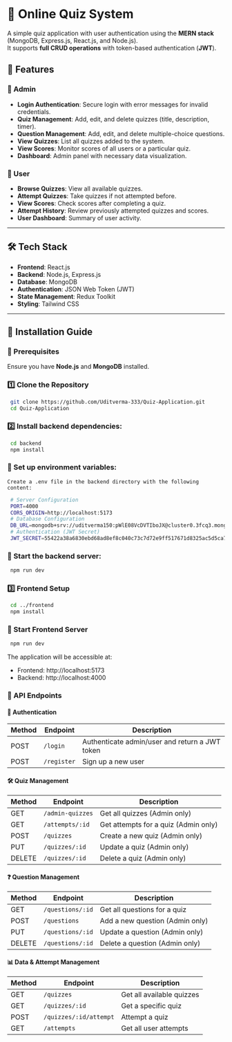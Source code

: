 # 📝 Online Quiz System

A simple quiz application with user authentication using the **MERN stack** (MongoDB, Express.js, React.js, and Node.js).  
It supports **full CRUD operations** with token-based authentication (**JWT**).

## 🚀 Features

### 🔹 Admin
- **Login Authentication**: Secure login with error messages for invalid credentials.
- **Quiz Management**: Add, edit, and delete quizzes (title, description, timer).
- **Question Management**: Add, edit, and delete multiple-choice questions.
- **View Quizzes**: List all quizzes added to the system.
- **View Scores**: Monitor scores of all users or a particular quiz.
- **Dashboard**: Admin panel with necessary data visualization.

### 🔹 User
- **Browse Quizzes**: View all available quizzes.
- **Attempt Quizzes**: Take quizzes if not attempted before.
- **View Scores**: Check scores after completing a quiz.
- **Attempt History**: Review previously attempted quizzes and scores.
- **User Dashboard**: Summary of user activity.

---

## 🛠 Tech Stack
- **Frontend**: React.js
- **Backend**: Node.js, Express.js
- **Database**: MongoDB
- **Authentication**: JSON Web Token (JWT)
- **State Management**: Redux Toolkit
- **Styling**: Tailwind CSS

---

## 🔧 Installation Guide

### 📌 Prerequisites
Ensure you have **Node.js** and **MongoDB** installed.

### 1️⃣ Clone the Repository
   ```sh
    git clone https://github.com/Uditverma-333/Quiz-Application.git
    cd Quiz-Application
   ```
   
### 2️⃣ Install backend dependencies:
   ```sh
    cd backend
    npm install
   ```
   
### 📌 Set up environment variables:
    Create a .env file in the backend directory with the following content:
   ```sh
    # Server Configuration
    PORT=4000
    CORS_ORIGIN=http://localhost:5173
    # Database Configuration
    DB_URL=mongodb+srv://uditverma150:pWlE08VcDVTIboJX@cluster0.3fcq3.mongodb.net/?retryWrites=true&w=majority&appName=Cluster0
    # Authentication (JWT Secret)
    JWT_SECRET=55422a38a6830ebd68ad8ef8c040c73c7d72e9ff517671d8325ac5d5ca776558 
   ```

### 🚀 Start the backend server:
   ```sh
    npm run dev
   ```

### 3️⃣ Frontend Setup

   ``` sh
    cd ../frontend
    npm install
   ```

### 🚀 Start Frontend Server
   ``` sh
    npm run dev
   ```
The application will be accessible at:
- Frontend: http://localhost:5173
- Backend: http://localhost:4000

### 📌 API Endpoints
#### 🔑 Authentication

| Method | Endpoint       | Description                                  |
|--------|--------------|----------------------------------------------|
| POST   | `/login`     | Authenticate admin/user and return a JWT token |
| POST   | `/register`  | Sign up a new user                          |

#### 🛠️ Quiz Management

| Method | Endpoint                 | Description                        |
|--------|--------------------------|------------------------------------|
| GET    | `/admin-quizzes`         | Get all quizzes (Admin only)      |
| GET    | `/attempts/:id`          | Get attempts for a quiz (Admin only) |
| POST   | `/quizzes`               | Create a new quiz (Admin only)    |
| PUT    | `/quizzes/:id`           | Update a quiz (Admin only)        |
| DELETE | `/quizzes/:id`           | Delete a quiz (Admin only)        |

#### ❓ Question Management

| Method | Endpoint            | Description                          |
|--------|---------------------|--------------------------------------|
| GET    | `/questions/:id`    | Get all questions for a quiz        |
| POST   | `/questions`        | Add a new question (Admin only)     |
| PUT    | `/questions/:id`    | Update a question (Admin only)      |
| DELETE | `/questions/:id`    | Delete a question (Admin only)      |

#### 📊 Data & Attempt Management

| Method | Endpoint                 | Description                                  |
|--------|--------------------------|----------------------------------------------|
| GET    | `/quizzes`               | Get all available quizzes                   |
| GET    | `/quizzes/:id`           | Get a specific quiz                         |
| POST   | `/quizzes/:id/attempt`   | Attempt a quiz                              |
| GET    | `/attempts`              | Get all user attempts                       |